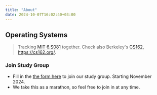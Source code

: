 ```yaml
---
title: "About"
date: 2024-10-07T16:02:40+03:00
---
```


## Operating Systems

> Tracking [MIT 6.S081](https://pdos.csail.mit.edu/6.828/2020/schedule.html) together.
> Check also Berkeley's [CS162](https://cs162.eecs.berkeley.edu/), https://cs162.org/.

### Join Study Group

- Fill in the [the form here](https://forms.gle/6tRT2zUagDfXgoUf7) to join our study group. Starting November 2024.
- We take this as a marathon, so feel free to join in at any time.